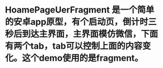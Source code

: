 # HoamePageUerFragment 是一个简单的安卓app原型，有个启动页，倒计时三秒后到达主界面，主界面模仿微信，下面有两个tab，tab可以控制上面的内容变化。这个demo使用的是fragment。
